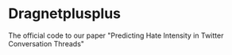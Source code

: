 # Dragnetplusplus

The official code to our paper "Predicting Hate Intensity in Twitter Conversation Threads"
